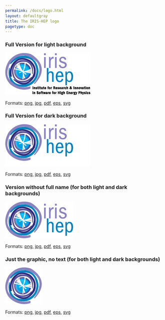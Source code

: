 ```yaml
---
permalink: /docs/logo.html
layout: defaultgray
title: The IRIS-HEP logo
pagetype: doc
---
```


### Full Version for light background
![alt text](/assets/logos/Iris-hep-3-regular-complete.png "Logo Title Text 1")

Formats: [png](/assets/logos/Iris-hep-3-regular-complete.png), [jpg](/assets/logos/Iris-hep-3-regular-complete.jpg), [pdf](/assets/logos/Iris-hep-3-regular-complete.pdf), [eps](/assets/logos/Iris-hep-3-regular-complete.eps), [svg](/assets/logos/Iris-hep-3-regular-complete.svg)



### Full Version for dark background
![alt text](/assets/logos/Iris-hep-6-WHITE-complete.png "Logo Title Text 1")

Formats: [png](/assets/logos/Iris-hep-6-WHITE-complete.png), [jpg](/assets/logos/Iris-hep-6-WHITE-complete.jpg), [pdf](/assets/logos/Iris-hep-6-WHITE-complete.pdf), [eps](/assets/logos/Iris-hep-6-WHITE-complete.eps), [svg](/assets/logos/Iris-hep-6-WHITE-complete.svg)



### Version without full name (for both light and dark backgrounds)
![alt text](/assets/logos/Iris-hep-4-no-long-name.png "Logo Title Text 1")

Formats: [png](/assets/logos/Iris-hep-4-no-long-name.png), [jpg](/assets/logos/Iris-hep-4-no-long-name.jpg), [pdf](/assets/logos/Iris-hep-4-no-long-name.pdf), [eps](/assets/logos/Iris-hep-4-no-long-name.eps), [svg](/assets/logos/Iris-hep-4-no-long-name.svg)



### Just the graphic, no text (for both light and dark backgrounds)
![alt text](/assets/logos/Iris-hep-5-just-graphic.png "Logo Title Text 1")

Formats: [png](/assets/logos/Iris-hep-5-just-graphic.png), [jpg](/assets/logos/Iris-hep-5-just-graphic.jpg), [pdf](/assets/logos/Iris-hep-5-just-graphic.pdf), [eps](/assets/logos/Iris-hep-5-just-graphic.eps), [svg](/assets/logos/Iris-hep-5-just-graphic.svg)

